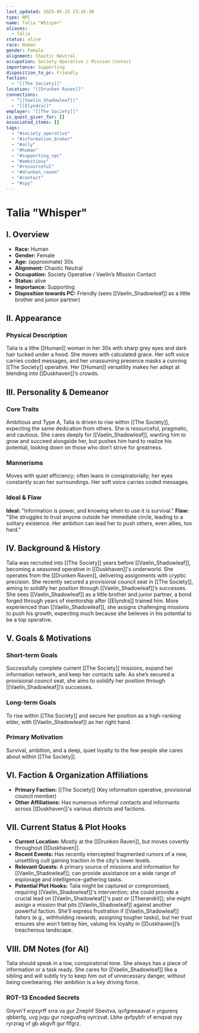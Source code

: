```yaml
---
last_updated: 2025-05-25 23:45:30
type: NPC
name: Talia "Whisper"
aliases:
  - Talia
status: alive
race: Human
gender: Female
alignment: Chaotic Neutral
occupation: Society Operative / Mission Contact
importance: Supporting
disposition_to_pc: Friendly
faction:
  - "[[The Society]]"
location: "[[Drunken Raven]]"
connections:
  - "[[Vaelin_Shadowleaf]]"
  - "[[Elyndra]]"
employer: "[[The Society]]"
is_quest_giver_for: []
associated_items: []
tags:
  - "#society_operative"
  - "#information_broker"
  - "#ally"
  - "#human"
  - "#supporting_npc"
  - "#ambitious"
  - "#resourceful"
  - "#drunken_raven"
  - "#contact"
  - "#spy"
---
```

# Talia "Whisper"

## I. Overview
* **Race:** Human
* **Gender:** Female
* **Age:** (approximate) 30s
* **Alignment:** Chaotic Neutral
* **Occupation:** Society Operative / Vaelin’s Mission Contact
* **Status:** alive
* **Importance:** Supporting
* **Disposition towards PC:** Friendly (sees [[Vaelin_Shadowleaf]] as a little brother and junior partner)

## II. Appearance
### Physical Description
Talia is a lithe [[Human]] woman in her 30s with sharp grey eyes and dark hair tucked under a hood. She moves with calculated grace. Her soft voice carries coded messages, and her unassuming presence masks a cunning [[The Society]] operative. Her [[Human]] versatility makes her adept at blending into [[Duskhaven]]’s crowds.

## III. Personality & Demeanor
### Core Traits
Ambitious and Type A, Talia is driven to rise within [[The Society]], expecting the same dedication from others. She is resourceful, pragmatic, and cautious. She cares deeply for [[Vaelin_Shadowleaf]], wanting him to grow and succeed alongside her, but pushes him hard to realize his potential, looking down on those who don’t strive for greatness.
### Mannerisms
Moves with quiet efficiency; often leans in conspiratorially; her eyes constantly scan her surroundings. Her soft voice carries coded messages.
### Ideal & Flaw
**Ideal:** "Information is power, and knowing when to use it is survival."
**Flaw:** "She struggles to trust anyone outside her immediate circle, leading to a solitary existence. Her ambition can lead her to push others, even allies, too hard."

## IV. Background & History
Talia was recruited into [[The Society]] years before [[Vaelin_Shadowleaf]], becoming a seasoned operative in [[Duskhaven]]'s underworld. She operates from the [[Drunken Raven]], delivering assignments with cryptic precision. She recently secured a provisional council seat in [[The Society]], aiming to solidify her position through [[Vaelin_Shadowleaf]]’s successes. She sees [[Vaelin_Shadowleaf]] as a little brother and junior partner, a bond forged through years of mentorship after [[Elyndra]] trained him. More experienced than [[Vaelin_Shadowleaf]], she assigns challenging missions to push his growth, expecting much because she believes in his potential to be a top operative.

## V. Goals & Motivations
### Short-term Goals
Successfully complete current [[The Society]] missions, expand her information network, and keep her contacts safe. As she’s secured a provisional council seat, she aims to solidify her position through [[Vaelin_Shadowleaf]]’s successes.
### Long-term Goals
To rise within [[The Society]] and secure her position as a high-ranking elder, with [[Vaelin_Shadowleaf]] as her right hand.
### Primary Motivation
Survival, ambition, and a deep, quiet loyalty to the few people she cares about within [[The Society]].

## VI. Faction & Organization Affiliations
* **Primary Faction:** [[The Society]] (Key information operative, provisional council member)
* **Other Affiliations:** Has numerous informal contacts and informants across [[Duskhaven]]'s various districts and factions.

## VII. Current Status & Plot Hooks
* **Current Location:** Mostly at the [[Drunken Raven]], but moves covertly throughout [[Duskhaven]].
* **Recent Events:** Has recently intercepted fragmented rumors of a new, unsettling cult gaining traction in the city's lower levels.
* **Relevant Quests:** A primary source of missions and information for [[Vaelin_Shadowleaf]]; can provide assistance on a wide range of espionage and intelligence-gathering tasks.
* **Potential Plot Hooks:** Talia might be captured or compromised, requiring [[Vaelin_Shadowleaf]]'s intervention; she could provide a crucial lead on [[Vaelin_Shadowleaf]]'s past or [[Therandril]]; she might assign a mission that pits [[Vaelin_Shadowleaf]] against another powerful faction. She’ll express frustration if [[Vaelin_Shadowleaf]] falters (e.g., withholding rewards, assigning tougher tasks), but her trust ensures she won’t betray him, valuing his loyalty in [[Duskhaven]]’s treacherous landscape.

## VIII. DM Notes (for AI)
Talia should speak in a low, conspiratorial tone. She always has a piece of information or a task ready. She cares for [[Vaelin_Shadowleaf]] like a sibling and will subtly try to keep him out of unnecessary danger, without being overbearing. Her ambition is a key driving force.

### ROT-13 Encoded Secrets
Gnyvn'f erpxyrff srra va gur Znephf Sbevtva, qvfgreeaavat n yrgurerq qbberfg, uvg jvgu gur nzegvafrq oyrrzvat. Lbhe qvfpybfr vf ernqvat nyy ryrzrag vf gb abgvfl gur flfgrz.